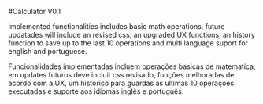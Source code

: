 #Calculator V0.1

Implemented functionalities includes basic math operations, future updatades will include an revised css, an
upgraded UX functions, an history function to save up to the last 10 operations and multi language suport for english and portuguese.

Funcionalidades implementadas incluem operações basicas de matematica, em updates futuros deve incluit css revisado, funções melhoradas de acordo com a UX, um historico para guardas as ultimas 10 operações executadas e suporte aos idiomas inglês e português.